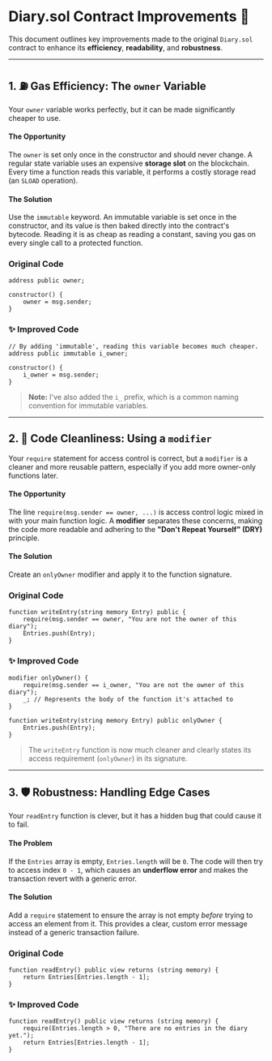 


# Diary.sol Contract Improvements 📝

This document outlines key improvements made to the original `Diary.sol` contract to enhance its **efficiency**, **readability**, and **robustness**.

---

## 1. ⛽ Gas Efficiency: The `owner` Variable

Your `owner` variable works perfectly, but it can be made significantly cheaper to use.

#### The Opportunity
The `owner` is set only once in the constructor and should never change. A regular state variable uses an expensive **storage slot** on the blockchain. Every time a function reads this variable, it performs a costly storage read (an `SLOAD` operation).

#### The Solution
Use the `immutable` keyword. An immutable variable is set once in the constructor, and its value is then baked directly into the contract's bytecode. Reading it is as cheap as reading a constant, saving you gas on every single call to a protected function.

### Original Code
```solidity
address public owner;

constructor() {
    owner = msg.sender;
}
````

### ✨ Improved Code

```solidity
// By adding 'immutable', reading this variable becomes much cheaper.
address public immutable i_owner;

constructor() {
    i_owner = msg.sender;
}
```

> **Note:** I've also added the `i_` prefix, which is a common naming convention for immutable variables.

-----

## 2\. 🧹 Code Cleanliness: Using a `modifier`

Your `require` statement for access control is correct, but a `modifier` is a cleaner and more reusable pattern, especially if you add more owner-only functions later.

#### The Opportunity

The line `require(msg.sender == owner, ...)` is access control logic mixed in with your main function logic. A **modifier** separates these concerns, making the code more readable and adhering to the **"Don't Repeat Yourself" (DRY)** principle.

#### The Solution

Create an `onlyOwner` modifier and apply it to the function signature.

### Original Code

```solidity
function writeEntry(string memory Entry) public {
    require(msg.sender == owner, "You are not the owner of this diary");
    Entries.push(Entry);
}
```

### ✨ Improved Code

```solidity
modifier onlyOwner() {
    require(msg.sender == i_owner, "You are not the owner of this diary");
    _; // Represents the body of the function it's attached to
}

function writeEntry(string memory Entry) public onlyOwner {
    Entries.push(Entry);
}
```

> The `writeEntry` function is now much cleaner and clearly states its access requirement (`onlyOwner`) in its signature.

-----

## 3\. 🛡️ Robustness: Handling Edge Cases

Your `readEntry` function is clever, but it has a hidden bug that could cause it to fail.

#### The Problem

If the `Entries` array is empty, `Entries.length` will be `0`. The code will then try to access index `0 - 1`, which causes an **underflow error** and makes the transaction revert with a generic error.

#### The Solution

Add a `require` statement to ensure the array is not empty *before* trying to access an element from it. This provides a clear, custom error message instead of a generic transaction failure.

### Original Code

```solidity
function readEntry() public view returns (string memory) {
    return Entries[Entries.length - 1];
}
```

### ✨ Improved Code

```solidity
function readEntry() public view returns (string memory) {
    require(Entries.length > 0, "There are no entries in the diary yet.");
    return Entries[Entries.length - 1];
}
```
